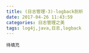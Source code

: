 ```yaml
---
title: (日志管理-3)-logback剖析
date: 2017-04-26 11:43:59
categories: 日志管理之美
tags: log4j,java,日志,logback
---
```

	待填充
